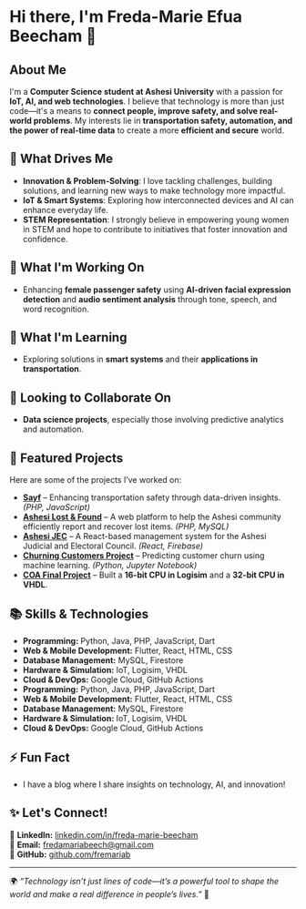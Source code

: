 # Hi there, I'm Freda-Marie Efua Beecham 👋

## About Me
I'm a **Computer Science student at Ashesi University** with a passion for **IoT, AI, and web technologies**. I believe that technology is more than just code—it's a means to **connect people, improve safety, and solve real-world problems**. My interests lie in **transportation safety, automation, and the power of real-time data** to create a more **efficient and secure** world.

## 🚀 What Drives Me
- **Innovation & Problem-Solving**: I love tackling challenges, building solutions, and learning new ways to make technology more impactful.
- **IoT & Smart Systems**: Exploring how interconnected devices and AI can enhance everyday life.
- **STEM Representation**: I strongly believe in empowering young women in STEM and hope to contribute to initiatives that foster innovation and confidence.

## 🔭 What I'm Working On
- Enhancing **female passenger safety** using **AI-driven facial expression detection** and **audio sentiment analysis** through tone, speech, and word recognition.

## 🌱 What I'm Learning
- Exploring solutions in **smart systems** and their **applications in transportation**.

## 👯 Looking to Collaborate On
- **Data science projects**, especially those involving predictive analytics and automation.

## 🌟 Featured Projects
Here are some of the projects I’ve worked on:
- **[Sayf](https://github.com/fremariab/sayf)** – Enhancing transportation safety through data-driven insights. *(PHP, JavaScript)*
- **[Ashesi Lost & Found](https://github.com/fremariab/ashesilostandfound)** – A web platform to help the Ashesi community efficiently report and recover lost items. *(PHP, MySQL)*
- **[Ashesi JEC](https://github.com/fremariab/ashesijec)** – A React-based management system for the Ashesi Judicial and Electoral Council. *(React, Firebase)*
- **[Churning Customers Project](https://github.com/fremariab/ChurningCustomersProject)** – Predicting customer churn using machine learning. *(Python, Jupyter Notebook)*
- **[COA Final Project](https://github.com/fremariab/group10_finalproject)** – Built a **16-bit CPU in Logisim** and a **32-bit CPU in VHDL**.

## 📚 Skills & Technologies
- **Programming:** Python, Java, PHP, JavaScript, Dart
- **Web & Mobile Development:** Flutter, React, HTML, CSS
- **Database Management:** MySQL, Firestore
- **Hardware & Simulation:** IoT, Logisim, VHDL
- **Cloud & DevOps:** Google Cloud, GitHub Actions
- **Programming:** Python, Java, PHP, JavaScript, Dart
- **Web & Mobile Development:** Flutter, React, HTML, CSS
- **Database Management:** MySQL, Firestore
- **Hardware & Simulation:** IoT, Logisim, VHDL
- **Cloud & DevOps:** Google Cloud, GitHub Actions

## ⚡ Fun Fact
- I have a blog where I share insights on technology, AI, and innovation!

## ✨ Let's Connect!
💼 **LinkedIn:** [linkedin.com/in/freda-marie-beecham](https://www.linkedin.com/in/freda-marie-beecham/)  
📧 **Email:** [fredamariabeech@gmail.com](mailto:fredamariabeech@gmail.com)  
📝 **GitHub:** [github.com/fremariab](https://github.com/fremariab)

---
🌍 *“Technology isn’t just lines of code—it’s a powerful tool to shape the world and make a real difference in people’s lives.”* 🚀

